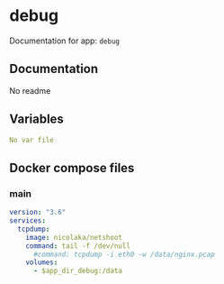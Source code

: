 
# debug

Documentation for app: `debug`

## Documentation

No readme


## Variables

``` yaml title="vars.yml"
No var file
```

## Docker compose files





### main


``` yaml title="docker-compose.yml"
version: "3.6"
services:
  tcpdump:
    image: nicolaka/netshoot
    command: tail -f /dev/null
      #command: tcpdump -i eth0 -w /data/nginx.pcap
    volumes:
      - $app_dir_debug:/data

```


